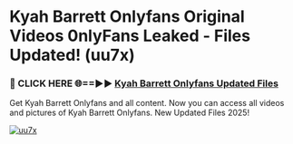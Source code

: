 # Kyah Barrett Onlyfans Original Videos 0nlyFans Leaked - Files Updated! (uu7x)

<h3>🔴 CLICK HERE 🌐==►► <a href="https://tinyurl.com/ehrbuxhb" rel="nofollow">Kyah Barrett Onlyfans Updated Files</a></h3>

Get Kyah Barrett Onlyfans and all content. Now you can access all videos and pictures of Kyah Barrett Onlyfans. New Updated Files 2025!

[![uu7x](https://i.imgur.com/lVYEuWS.gif)](https://tinyurl.com/ehrbuxhb)
